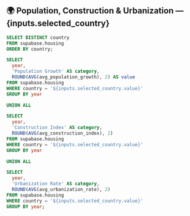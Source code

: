 ## 🌍 Population, Construction & Urbanization — {inputs.selected_country}


```sql countries
SELECT DISTINCT country
FROM supabase.housing
ORDER BY country;
```

<Dropdown data={countries} name=selected_country value=country title="Select Country" defaultValue="Germany" />

```sql growth_data
SELECT 
  year,
  'Population Growth' AS category,
  ROUND(AVG(avg_population_growth), 2) AS value
FROM supabase.housing
WHERE country = '${inputs.selected_country.value}'
GROUP BY year

UNION ALL

SELECT 
  year,
  'Construction Index' AS category,
  ROUND(AVG(avg_construction_index), 2)
FROM supabase.housing
WHERE country = '${inputs.selected_country.value}'
GROUP BY year

UNION ALL

SELECT 
  year,
  'Urbanization Rate' AS category,
  ROUND(AVG(avg_urbanization_rate), 2)
FROM supabase.housing
WHERE country = '${inputs.selected_country.value}'
GROUP BY year;
```

<AreaChart 
  data={growth_data} 
  x=year 
  y=value 
  series=category 
  stack=true 
  legend=true 
  yFmt=number />